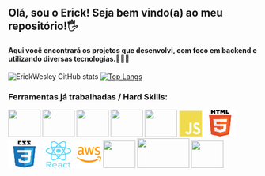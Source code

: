 ## Olá, sou o Erick! Seja bem vindo(a) ao meu repositório!🖐️
#### Aqui você encontrará os projetos que desenvolvi, com foco em backend e utilizando diversas tecnologias.👨🏽‍💻

![ErickWesley GitHub stats](https://github-readme-stats.vercel.app/api?username=ErickWesley&show_icons=true&theme=dracula)
[![Top Langs](https://github-readme-stats.vercel.app/api/top-langs/?username=ErickWesley&layout=compact&theme=dracula)](https://github.com/anuraghazra/github-readme-stats)



### Ferramentas já trabalhadas / Hard Skills:

<div style="display: inline-block;">
    <img height="55" width="65" src="https://cdn.jsdelivr.net/gh/devicons/devicon/icons/java/java-original-wordmark.svg" />
    <img height="55" width="65" src="https://cdn.jsdelivr.net/gh/devicons/devicon/icons/spring/spring-original-wordmark.svg" />
    <img height="55" width="65" src="https://cdn.jsdelivr.net/gh/devicons/devicon/icons/mysql/mysql-original-wordmark.svg" />
    <img height="55" width="65" src="https://cdn.jsdelivr.net/gh/devicons/devicon/icons/mongodb/mongodb-plain-wordmark.svg" />
    <img height="55" width="65" src="https://cdn.jsdelivr.net/gh/devicons/devicon/icons/postgresql/postgresql-original-wordmark.svg" />
    <img height="53" width="47" src="https://github.com/devicons/devicon/blob/v2.16.0/icons/javascript/javascript-plain.svg" />
    <img height="55" width="65" src="https://github.com/devicons/devicon/blob/v2.16.0/icons/html5/html5-original-wordmark.svg" />
    <img height="55" width="65" src="https://github.com/devicons/devicon/blob/v2.16.0/icons/css3/css3-original-wordmark.svg" />
    <img height="55" width="65" src="https://github.com/devicons/devicon/blob/v2.16.0/icons/react/react-original-wordmark.svg" />
    <img height="54" width="50" src="https://github.com/devicons/devicon/blob/v2.16.0/icons/amazonwebservices/amazonwebservices-plain-wordmark.svg" />
    <img height="55" width="65" src="https://cdn.jsdelivr.net/gh/devicons/devicon/icons/heroku/heroku-plain-wordmark.svg" />
    <img height="60" width="105" src="https://upload.wikimedia.org/wikipedia/commons/4/4e/Docker_%28container_engine%29_logo.svg" />
    <img height="55" width="65" src="https://cdn.jsdelivr.net/gh/devicons/devicon/icons/git/git-plain-wordmark.svg" />
</div>
